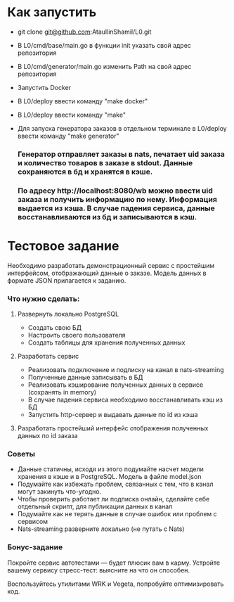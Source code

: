 # Как запустить
   * git clone git@github.com:AtaullinShamil/L0.git
   * В L0/cmd/base/main.go в функции init указать свой адрес репозитория
   * В L0/cmd/generator/main.go изменить Path на свой адрес репозитория
   * Запустить Docker
   * В L0/deploy ввести команду "make docker"
   * В L0/deploy ввести команду "make"
   * Для запуска генератора заказов в отдельном терминале в L0/deploy ввести команду "make generator"  

     ### Генератор отправляет заказы в nats, печатает uid заказа и количество товаров в заказе в stdout. Данные сохраняются в бд и хранятся в кэше.  
     ### По адресу http://localhost:8080/wb можно ввести uid заказа и получить информацию по нему. Информация выдается из кэша. В случае падения сервиса, данные восстанавливаются из бд и записываются в кэш.


# Тестовое задание
Необходимо разработать демонстрационный сервис с простейшим интерфейсом, отображающий данные о заказе. Модель данных в формате JSON прилагается к заданию.

### Что нужно сделать:
1. Развернуть локально PostgreSQL
    * Создать свою БД
    * Настроить своего пользователя
    * Создать таблицы для хранения полученных данных
2. Разработать сервис
   * Реализовать подключение и подписку на канал в nats-streaming
   * Полученные данные записывать в БД
   * Реализовать кэширование полученных данных в сервисе (сохранять in memory)
   * В случае падения сервиса необходимо восстанавливать кэш из БД
   * Запустить http-сервер и выдавать данные по id из кэша

3. Разработать простейший интерфейс отображения полученных данных по id заказа

### Советы				
* Данные статичны, исходя из этого подумайте насчет модели хранения в кэше и в PostgreSQL. Модель в файле model.json
* Подумайте как избежать проблем, связанных с тем, что в канал могут закинуть что-угодно.
* Чтобы проверить работает ли подписка онлайн, сделайте себе отдельный скрипт, для публикации данных в канал
* Подумайте как не терять данные в случае ошибок или проблем с сервисом
* Nats-streaming разверните локально (не путать с Nats)

### Бонус-задание						
Покройте сервис автотестами — будет плюсик вам в карму.
Устройте вашему сервису стресс-тест: выясните на что он способен.

Воспользуйтесь утилитами WRK и Vegeta, попробуйте оптимизировать код.

